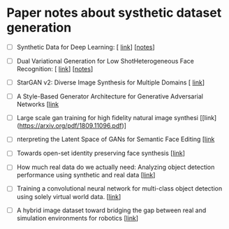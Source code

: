 # Paper notes about systhetic dataset generation

 - [ ] Synthetic Data for Deep Learning: [ [link](https://arxiv.org/pdf/1909.11512.pdf)] [[notes]()]
 - [ ] Dual Variational Generation for Low ShotHeterogeneous Face Recognition: [ [link](https://papers.nips.cc/paper/8535-dual-variational-generation-for-low-shot-heterogeneous-face-recognition.pdf)] [[notes]()]
 - [ ] StarGAN v2: Diverse Image Synthesis for Multiple Domains [ [link](https://arxiv.org/pdf/1912.01865.pdf)]
 - [ ] A Style-Based Generator Architecture for Generative Adversarial Networks [[link](https://arxiv.org/pdf/1812.04948.pdf)
 - [ ] Large scale gan training for high fidelity natural image synthesi [[link] (https://arxiv.org/pdf/1809.11096.pdf)]
 - [ ] nterpreting the Latent Space of GANs for Semantic Face Editing [[link](https://openaccess.thecvf.com/content_CVPR_2020/papers/Shen_Interpreting_the_Latent_Space_of_GANs_for_Semantic_Face_Editing_CVPR_2020_paper.pdf)
 - [ ] Towards open-set identity preserving face synthesis [[link](https://arxiv.org/pdf/1803.11182.pdf)]
 - [ ] How much real data do we actually need: Analyzing object detection performance using synthetic and real data [[link](https://arxiv.org/pdf/1907.07061.pdf)]
 - [ ] Training a convolutional neural network for multi-class object detection using solely virtual world data. [[link](http://elvera.nue.tu-berlin.de/typo3/files/1491Bochinski2016.pdf)]
 - [ ] A hybrid image dataset toward bridging the gap between real and simulation environments for robotics [[link](https://link.springer.com/article/10.1007/s00138-018-0966-3)]


